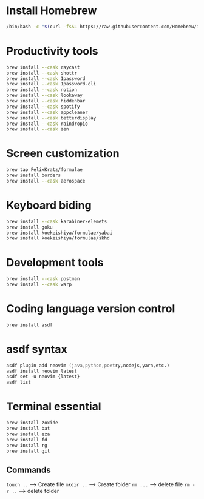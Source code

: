 # Install Homebrew

```zsh
/bin/bash -c "$(curl -fsSL https://raw.githubusercontent.com/Homebrew/install/HEAD/install.sh)"
```

# Productivity tools
```zsh
brew install --cask raycast
brew install --cask shottr
brew install --cask 1password
brew install --cask 1password-cli
brew install --cask notion
brew install --cask lookaway
brew install --cask hiddenbar
brew install --cask spotify
brew install --cask appcleaner
brew install --cask betterdisplay
brew install --cask raindropio
brew install --cask zen
```

# Screen customization
```zsh
brew tap FelixKratz/formulae
brew install borders
brew install --cask aerospace
```

# Keyboard biding
```zsh
brew install --cask karabiner-elemets
brew install goku
brew install koekeishiya/formulae/yabai
brew install koekeishiya/formulae/skhd
```


# Development tools
```zsh
brew install --cask postman
brew install --cask warp
```

# Coding language version control
```zsh
brew install asdf
```

# asdf syntax
```zsh
asdf plugin add neovim (java,python,poetry,nodejs,yarn,etc.)
asdf install neovim latest
asdf set -u neovim {latest}
asdf list
```

# Terminal essential
```zsh
brew install zoxide
brew install bat
brew install eza
brew install fd
brew install rg
brew install git
```


## Commands
`touch ..` --> Create file
`mkdir ..` --> Create folder
`rm ...` --> delete file
`rm -r ..` --> delete folder

